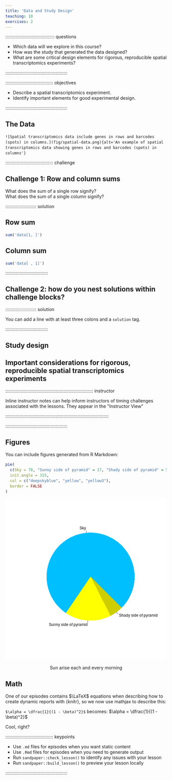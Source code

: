```yaml
---
title: 'Data and Study Design'
teaching: 10
exercises: 2
---
```


:::::::::::::::::::::::::::::::::::::: questions 

- Which data will we explore in this course?
- How was the study that generated the data designed?
- What are some critical design elements for rigorous, reproducible spatial transcriptomics experiments?

::::::::::::::::::::::::::::::::::::::::::::::::

::::::::::::::::::::::::::::::::::::: objectives

- Describe a spatial transcriptomics experiment.
- Identify important elements for good experimental design.

::::::::::::::::::::::::::::::::::::::::::::::::

## The Data


`![Spatial transcriptomics data include genes in rows and barcodes (spots) in columns.](fig/spatial-data.png){alt='An example of spatial transcriptomics data showing genes in rows and barcodes (spots) in columns'}`

::::::::::::::::::::::::::::::::::::: challenge 

## Challenge 1: Row and column sums

What does the sum of a single row signify?  
What does the sum of a single column signify?  

:::::::::::::::::::::::: solution 

## Row sum
 
```r
sum('data[1, ]')
```

## Column sum
 
```r
sum('data[ , 1]')
```
:::::::::::::::::::::::::::::::::


## Challenge 2: how do you nest solutions within challenge blocks?

:::::::::::::::::::::::: solution 

You can add a line with at least three colons and a `solution` tag.

:::::::::::::::::::::::::::::::::

## Study design


## Important considerations for rigorous, reproducible spatial transcriptomics experiments
:::::::::::::::::::::::::::::::::::::::::::::::::::::::::::::::::::: instructor

Inline instructor notes can help inform instructors of timing challenges
associated with the lessons. They appear in the "Instructor View"

::::::::::::::::::::::::::::::::::::::::::::::::::::::::::::::::::::::::::::::::


::::::::::::::::::::::::::::::::::::::::::::::::

## Figures

You can include figures generated from R Markdown:


```r
pie(
  c(Sky = 78, "Sunny side of pyramid" = 17, "Shady side of pyramid" = 5), 
  init.angle = 315, 
  col = c("deepskyblue", "yellow", "yellow3"), 
  border = FALSE
)
```

<div class="figure" style="text-align: center">
<img src="fig/data-and-study-design-rendered-pyramid-1.png" alt="pie chart illusion of a pyramid"  />
<p class="caption">Sun arise each and every morning</p>
</div>




## Math

One of our episodes contains $\LaTeX$ equations when describing how to create
dynamic reports with {knitr}, so we now use mathjax to describe this:

`$\alpha = \dfrac{1}{(1 - \beta)^2}$` becomes: $\alpha = \dfrac{1}{(1 - \beta)^2}$

Cool, right?

::::::::::::::::::::::::::::::::::::: keypoints 

- Use `.md` files for episodes when you want static content
- Use `.Rmd` files for episodes when you need to generate output
- Run `sandpaper::check_lesson()` to identify any issues with your lesson
- Run `sandpaper::build_lesson()` to preview your lesson locally

::::::::::::::::::::::::::::::::::::::::::::::::

